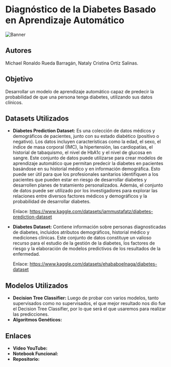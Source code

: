 # **Diagnóstico de la Diabetes Basado en Aprendizaje Automático**
![Banner](https://i.ibb.co/WfrZ1Rr/Untitled.jpg)

## Autores
Michael Ronaldo Rueda Barragán, Nataly Cristina Ortíz Salinas.

## Objetivo
Desarrollar un modelo de aprendizaje automático capaz de predecir la probabilidad de que una persona tenga diabetes, utilizando sus datos clínicos.

## Datasets Utilizados
- **Diabetes Prediction Dataset:** Es una colección de datos médicos y demográficos de pacientes, junto con su estado diabético (positivo o negativo). Los datos incluyen características como la edad, el sexo, el índice de masa corporal (IMC), la hipertensión, las cardiopatías, el historial de tabaquismo, el nivel de HbA1c y el nivel de glucosa en sangre. Este conjunto de datos puede utilizarse para crear modelos de aprendizaje automático que permitan predecir la diabetes en pacientes basándose en su historial médico y en información demográfica. Esto puede ser útil para que los profesionales sanitarios identifiquen a los pacientes que pueden estar en riesgo de desarrollar diabetes y desarrollen planes de tratamiento personalizados. Además, el conjunto de datos puede ser utilizado por los investigadores para explorar las relaciones entre diversos factores médicos y demográficos y la probabilidad de desarrollar diabetes.

  Enlace: https://www.kaggle.com/datasets/iammustafatz/diabetes-prediction-dataset

- **Diabetes Dataset:** Contiene información sobre personas diagnosticadas de diabetes, incluidos atributos demográficos, historial médico y mediciones clínicas. Este conjunto de datos constituye un valioso recurso para el estudio de la gestión de la diabetes, los factores de riesgo y la elaboración de modelos predictivos de los resultados de la enfermedad.

  Enlace: https://www.kaggle.com/datasets/ehababoelnaga/diabetes-dataset

## Modelos Utilizados

- **Decision Tree Classifier:** Luego de probar con varios modelos, tanto supervisados como no supervisados, el que mejor resultado nos dio fue el Decision Tree Classifier, por lo que será el que usaremos para realizar las predicciones.
- **Algoritmos Genéticos:** 

## Enlaces
- **Video YouTube:**
- **Notebook Funcional:**
- **Repositorio:** 
